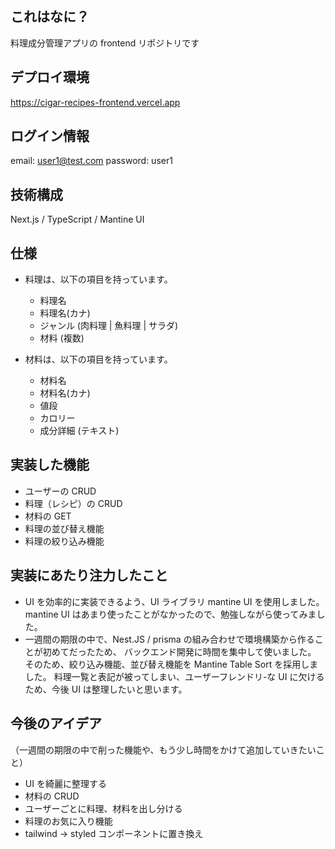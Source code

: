 ## これはなに？

料理成分管理アプリの frontend リポジトリです

## デプロイ環境

https://cigar-recipes-frontend.vercel.app

## ログイン情報

email: user1@test.com
password: user1

## 技術構成

Next.js / TypeScript / Mantine UI

## 仕様

- 料理は、以下の項目を持っています。

  - 料理名
  - 料理名(カナ)
  - ジャンル (肉料理 | 魚料理 | サラダ)
  - 材料 (複数)

- 材料は、以下の項目を持っています。
  - 材料名
  - 材料名(カナ)
  - 値段
  - カロリー
  - 成分詳細 (テキスト)

## 実装した機能

- ユーザーの CRUD
- 料理（レシピ）の CRUD
- 材料の GET
- 料理の並び替え機能
- 料理の絞り込み機能

## 実装にあたり注力したこと

- UI を効率的に実装できるよう、UI ライブラリ mantine UI を使用しました。
  mantine UI はあまり使ったことがなかったので、勉強しながら使ってみました。
- 一週間の期限の中で、Nest.JS / prisma の組み合わせで環境構築から作ることが初めてだったため、
  バックエンド開発に時間を集中して使いました。
  そのため、絞り込み機能、並び替え機能を Mantine Table Sort を採用しました。
  料理一覧と表記が被ってしまい、ユーザーフレンドリ-な UI に欠けるため、今後 UI は整理したいと思います。

## 今後のアイデア

（一週間の期限の中で削った機能や、もう少し時間をかけて追加していきたいこと）

- UI を綺麗に整理する
- 材料の CRUD
- ユーザーごとに料理、材料を出し分ける
- 料理のお気に入り機能
- tailwind -> styled コンポーネントに置き換え
